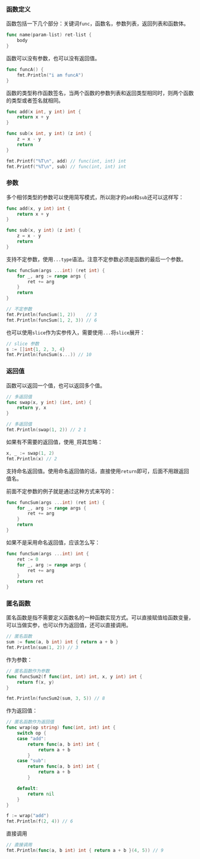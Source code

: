 ### 函数定义

函数包括一下几个部分：关键词```func```，函数名，参数列表，返回列表和函数体。

``` go
func name(param-list) ret-list {
    body
}
```

函数可以没有参数，也可以没有返回值。

``` go
func funcA() {
    fmt.Println("i am funcA")
}
```

函数的类型称作函数签名，当两个函数的参数列表和返回类型相同时，则两个函数的类型或者签名就相同。

``` go
func add(x int, y int) int {
    return x + y
}

func sub(x int, y int) (z int) {
    z = x - y
    return
}

fmt.Printf("%T\n", add) // func(int, int) int
fmt.Printf("%T\n", sub) // func(int, int) int
```

### 参数

多个相邻类型的参数可以使用简写模式，所以刚才的```add```和```sub```还可以这样写：

``` go
func add(x, y int) int {
    return x + y
}

func sub(x, y int) (z int) {
    z = x - y
    return
}
```

支持不定参数，使用```...type```语法。注意不定参数必须是函数的最后一个参数。

``` go
func funcSum(args ...int) (ret int) {
    for _, arg := range args {
        ret += arg
    }
    return
}

// 不定参数
fmt.Println(funcSum(1, 2))    // 3
fmt.Println(funcSum(1, 2, 3)) // 6
```

也可以使用```slice```作为实参传入，需要使用```...```将```slice```展开：

``` go
// slice 参数
s := []int{1, 2, 3, 4}
fmt.Println(funcSum(s...)) // 10
```

### 返回值

函数可以返回一个值，也可以返回多个值。

``` go
// 多返回值
func swap(x, y int) (int, int) {
    return y, x
}

// 多返回值
fmt.Println(swap(1, 2)) // 2 1
```

如果有不需要的返回值，使用```_```将其忽略：

``` go
x, _ := swap(1, 2)
fmt.Println(x) // 2
```

支持命名返回值。使用命名返回值的话，直接使用```return```即可，后面不用跟返回值名。

前面不定参数的例子就是通过这种方式来写的：

``` go
func funcSum(args ...int) (ret int) {
    for _, arg := range args {
        ret += arg
    }
    return
}
```

如果不是采用命名返回值，应该怎么写：

``` go
func funcSum(args ...int) int {
    ret := 0
    for _, arg := range args {
        ret += arg
    }
    return ret
}
```

### 匿名函数

匿名函数是指不需要定义函数名的一种函数实现方式。可以直接赋值给函数变量，可以当做实参，也可以作为返回值，还可以直接调用。

``` go
// 匿名函数
sum := func(a, b int) int { return a + b }
fmt.Println(sum(1, 2)) // 3
```

作为参数：

``` go
// 匿名函数作为参数
func funcSum2(f func(int, int) int, x, y int) int {
    return f(x, y)
}

fmt.Println(funcSum2(sum, 3, 5)) // 8
```

作为返回值：

``` go
// 匿名函数作为返回值
func wrap(op string) func(int, int) int {
    switch op {
    case "add":
        return func(a, b int) int {
            return a + b
        }
    case "sub":
        return func(a, b int) int {
            return a + b
        }

    default:
        return nil
    }
}

f := wrap("add")
fmt.Println(f(2, 4)) // 6
```

直接调用

``` go
// 直接调用
fmt.Println(func(a, b int) int { return a + b }(4, 5)) // 9
```
